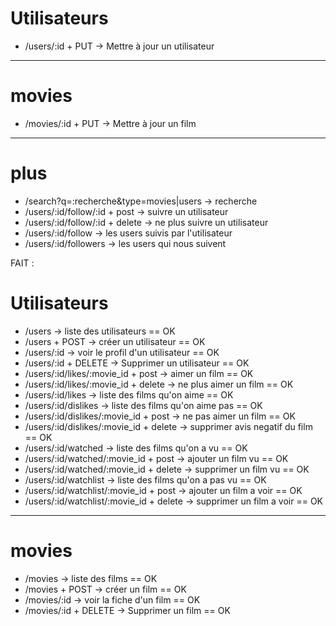 # Utilisateurs

* /users/:id + PUT -> Mettre à jour un utilisateur

---

# movies

* /movies/:id + PUT -> Mettre à jour un film

---

# plus 

* /search?q=:recherche&type=movies|users -> recherche
* /users/:id/follow/:id + post -> suivre un utilisateur
* /users/:id/follow/:id + delete -> ne plus suivre un utilisateur
* /users/:id/follow -> les users suivis par l'utilisateur
* /users/:id/followers -> les users qui nous suivent


FAIT :
# Utilisateurs

* /users -> liste des utilisateurs == OK
* /users + POST -> créer un utilisateur == OK
* /users/:id -> voir le profil d'un utilisateur == OK
* /users/:id + DELETE -> Supprimer un utilisateur == OK
* /users/:id/likes/:movie_id + post -> aimer un film == OK
* /users/:id/likes/:movie_id + delete -> ne plus aimer un film == OK
* /users/:id/likes -> liste des films qu'on aime == OK
* /users/:id/dislikes -> liste des films qu'on aime pas == OK
* /users/:id/dislikes/:movie_id + post -> ne pas aimer un film == OK
* /users/:id/dislikes/:movie_id + delete -> supprimer avis negatif du film == OK
* /users/:id/watched -> liste des films qu'on a vu == OK
* /users/:id/watched/:movie_id + post -> ajouter un film vu == OK
* /users/:id/watched/:movie_id + delete -> supprimer un film vu == OK
* /users/:id/watchlist -> liste des films qu'on a pas vu == OK
* /users/:id/watchlist/:movie_id + post -> ajouter un film a voir == OK
* /users/:id/watchlist/:movie_id + delete -> supprimer un film a voir == OK
---

# movies

* /movies -> liste des films  == OK
* /movies + POST -> créer un film == OK
* /movies/:id -> voir la fiche d'un film == OK
* /movies/:id + DELETE -> Supprimer un film == OK